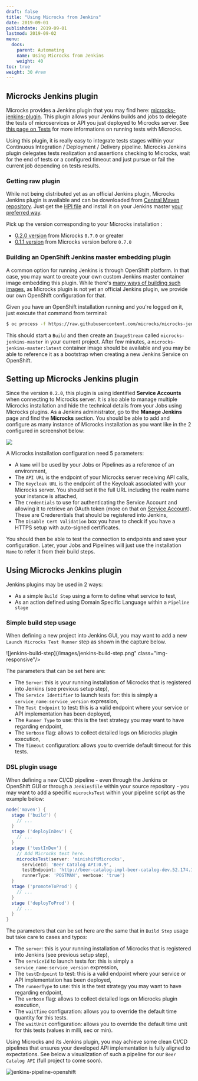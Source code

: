 ```yaml
---
draft: false
title: "Using Microcks from Jenkins"
date: 2019-09-01
publishdate: 2019-09-01
lastmod: 2019-09-02
menu:
  docs:
    parent: Automating
    name: Using Microcks from Jenkins
    weight: 40
toc: true
weight: 30 #rem
---
```


## Microcks Jenkins plugin
      
Microcks provides a Jenkins plugin that you may find here: <a href="https://github.com/microcks/microcks-jenkins-plugin">microcks-jenkins-plugin</a>. This plugin allows your Jenkins builds and jobs to delegate the tests of microservices or API you just deployed to Microcks server. See <a href="../../using/tests/">this page on Tests</a> for more informations on running tests with Microcks.
      
Using this plugin, it is really easy to integrate tests stages within your Continuous Integration / Deployment / Delivery pipeline. Microcks Jenkins plugin delegates tests realization and assertions checking to Microcks, wait for the end of tests or a configured timeout and just pursue or fail the current job depending on tests results.
			
### Getting raw plugin
      
While not being distributed yet as an official Jenkins plugin, Microcks Jenkins plugin is available and can be downloaded from <a href="http://central.maven.org/maven2/io/github/microcks/microcks-jenkins-plugin/">Central Maven repository</a>. Just get the <a href="http://central.maven.org/maven2/io/github/microcks/microcks-jenkins-plugin/0.2.0/microcks-jenkins-plugin-0.2.0.hpi">HPI file</a> and install it on your Jenkins master <a href="https://jenkins.io/doc/book/managing/plugins/">your preferred way</a>.
            
Pick up the version corresponding to your Microcks installation :

* <a href="http://central.maven.org/maven2/io/github/microcks/microcks-jenkins-plugin/0.2.0/microcks-jenkins-plugin-0.2.0.hpi">0.2.0 version</a> from Microcks `0.7.0` or greater
* <a href="http://central.maven.org/maven2/io/github/microcks/microcks-jenkins-plugin/0.1.1/microcks-jenkins-plugin-0.1.1.hpi">0.1.1 version</a> from Microcks version before `0.7.0`
			

### Building an OpenShift Jenkins master embedding plugin
			
A common option for running Jenkins is through OpenShift platform. In that case, you may want to create your own custom Jenkins master container image embedding this plugin. While there's <a href="https://github.com/clerixmaxime/custom-jenkins">many ways of building such images</a>, as Microcks plugin is not yet an official Jenkins plugin, we provide our own OpenShift configuration for that.
			
Given you have an OpenShift installation running and you're logged on it, just execute that command from terminal:

```sh
$ oc process -f https://raw.githubusercontent.com/microcks/microcks-jenkins-plugin/master/openshift-jenkins-master-bc.yml | oc create -f -
```

This should start a `Build` and then create an `ImageStream` called `microcks-jenkins-master` in your current project. After few minutes, a `microcks-jenkins-master:latest` container image should be available and you may be able to reference it as a bootstrap when creating a new Jenkins Service on OpenShift.
			
## Setting up Microcks Jenkins plugin

Since the version `0.2.0`, this plugin is using identified **Service Accounts** when connecting to Microcks server. It is also able to manage multiple Microcks installation and hide the technical details from your Jobs using Microcks plugins. As a Jenkins administrator, go to the **Manage Jenkins** page and find the **Microcks** section. You should be able to add and configure as many instance of Microcks installation as you want like in the 2 configured in screenshot below:
			
![](/images/jenkins-installations.png)
			
A Microcks installation configuration need 5 parameters:
* A `Name` will be used by your Jobs or Pipelines as a reference of an environment,
* The `API URL` is the endpoint of your Microcks server receiving API calls,
* The `Keycloak URL` is the endpoint of the Keycloak associated with your Microcks server. You should set it the full URL including the realm name your instance is attached,
* The `Credentials` to use for authenticating the Service Account and allowing it to retrieve an OAuth token (more on that on <a href="../../automating/service-account/">Service Account</a>). These are Crederentials that should be registered into Jenkins,
* The `Disable Cert Validation` box you have to check if you have a HTTPS setup with auto-signed certificates.
			
You should then be able to test the connection to endpoints and save your configuration. Later, your Jobs and Pipelines will just use the installation `Name` to refer it from their build steps.
			
## Using Microcks Jenkins plugin
			
Jenkins plugins may be used in 2 ways:

* As a simple `Build Step` using a form to define what service to test,
* As an action defined using Domain Specific Language within a `Pipeline stage`
        
### Simple build step usage
			
When defining a new project into Jenkins GUI, you may want to add a new `Launch Microcks Test Runner` step as shown in the capture below.
			
![jenkins-build-step](/images/jenkins-build-step.png" class="img-responsive"/>
			
The parameters that can be set here are:

* The `Server`: this is your running installation of Microcks that is registered into Jenkins (see previous setup step),
* The `Service Identifier` to launch tests for: this is simply a `service_name:service_version` expression,
* The `Test Endpoint` to test: this is a valid endpoint where your service or API implementation has been deployed,
* The `Runner Type` to use: this is the test strategy you may want to have regarding endpoint,
* The `Verbose` flag: allows to collect detailed logs on Microcks plugin execution,
* The `Timeout` configuration: allows you to override default timeout for this tests.
			
### DSL plugin usage
			
When defining a new CI/CD pipeline - even through the Jenkins or OpenShift GUI or through a `Jenkinsfile` within your source repository - you may want to add a specific `microcksTest` within your pipeline script as the example below:
			
```groovy
node('maven') {
  stage ('build') {
    // ...
  }
  stage ('deployInDev') {
    // ...
  }
  stage ('testInDev') {
    // Add Microcks test here.
    microcksTest(server: 'minishiftMicrocks',
      serviceId: 'Beer Catalog API:0.9',
      testEndpoint: 'http://beer-catalog-impl-beer-catalog-dev.52.174.149.59.nip.io/api/',
      runnerType: 'POSTMAN', verbose: 'true')
  }
  stage ('promoteToProd') {
    // ...
  }
  stage ('deployToProd') {
    // ...
  }
}
```
			
The parameters that can be set here are the same that in `Build Step` usage but take care to cases and typos:

* The `server`: this is your running installation of Microcks that is registered into Jenkins (see previous setup step),
* The `serviceId` to launch tests for: this is simply a `service_name:service_version` expression,
* The `testEndpoint` to test: this is a valid endpoint where your service or API implementation has been deployed,
* The `runnerType` to use: this is the test strategy you may want to have regarding endpoint,
* The `verbose` flag: allows to collect detailed logs on Microcks plugin execution,
* The `waitTime` configuration: allows you to override the default time quantity for this tests.
* The `waitUnit` configuration: allows you to override the default time unit for this tests (values in milli, sec or min).
			
Using Microcks and its Jenkins plugin, you may achieve some clean CI/CD pipelines that ensures your developed API implementation is fully aligned to expectations. See below a visualization of such a pipeline for our `Beer Catalog API` (full project to come soon).
			
![jenkins-pipeline-openshift](/images/jenkins-pipeline-openshift.png)
